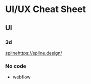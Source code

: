 # UI/UX Cheat Sheet


## UI

### 3d
[spline](https://spline.design/)https://spline.design/

### No code
- webflow

